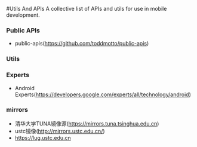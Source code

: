 #Utils And APIs
A collective list of APIs and utils for use in mobile development.

### Public APIs
- public-apis(https://github.com/toddmotto/public-apis)


### Utils


### Experts
- Android Experts(https://developers.google.com/experts/all/technology/android)

### mirrors
- 清华大学TUNA镜像源(https://mirrors.tuna.tsinghua.edu.cn)
- ustc镜像(http://mirrors.ustc.edu.cn/)
- https://lug.ustc.edu.cn
